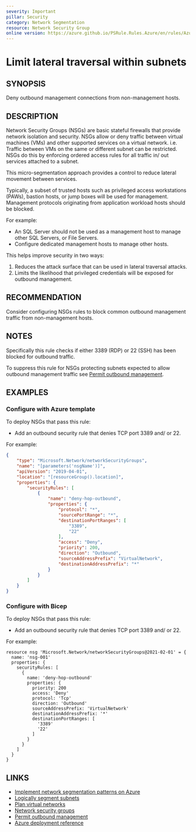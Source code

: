 ```yaml
---
severity: Important
pillar: Security
category: Network Segmentation
resource: Network Security Group
online version: https://azure.github.io/PSRule.Rules.Azure/en/rules/Azure.NSG.LateralTraversal/
---
```


# Limit lateral traversal within subnets

## SYNOPSIS

Deny outbound management connections from non-management hosts.

## DESCRIPTION

Network Security Groups (NSGs) are basic stateful firewalls that provide network isolation and security.
NSGs allow or deny traffic between virtual machines (VMs) and other supported services on a virtual network.
i.e. Traffic between VMs on the same or different subnet can be restricted.
NSGs do this by enforcing ordered access rules for all traffic in/ out services attached to a subnet.

This micro-segmentation approach provides a control to reduce lateral movement between services.

Typically, a subset of trusted hosts such as privileged access workstations (PAWs), bastion hosts,
or jump boxes will be used for management.
Management protocols originating from application workload hosts should be blocked.

For example:

- An SQL Server should not be used as a management host to manage other SQL Servers, or File Servers.
- Configure dedicated management hosts to manage other hosts.

This helps improve security in two ways:

1. Reduces the attack surface that can be used in lateral traversal attacks.
2. Limits the likelihood that privileged credentials will be exposed for outbound management.

## RECOMMENDATION

Consider configuring NSGs rules to block common outbound management traffic from non-management hosts.

## NOTES

Specifically this rule checks if either 3389 (RDP) or 22 (SSH) has been blocked for outbound traffic.

To suppress this rule for NSGs protecting subnets expected to allow outbound management traffic see [Permit outbound management](https://azure.github.io/PSRule.Rules.Azure/customization/permit-outbound-management/).

## EXAMPLES

### Configure with Azure template

To deploy NSGs that pass this rule:

- Add an outbound security rule that denies TCP port 3389 and/ or 22.

For example:

```json
{
    "type": "Microsoft.Network/networkSecurityGroups",
    "name": "[parameters('nsgName')]",
    "apiVersion": "2019-04-01",
    "location": "[resourceGroup().location]",
    "properties": {
        "securityRules": [
            {
                "name": "deny-hop-outbound",
                "properties": {
                    "protocol": "*",
                    "sourcePortRange": "*",
                    "destinationPortRanges": [
                        "3389",
                        "22"
                    ],
                    "access": "Deny",
                    "priority": 200,
                    "direction": "Outbound",
                    "sourceAddressPrefix": "VirtualNetwork",
                    "destinationAddressPrefix": "*"
                }
            }
        ]
    }
}
```

### Configure with Bicep

To deploy NSGs that pass this rule:

- Add an outbound security rule that denies TCP port 3389 and/ or 22.

For example:

```bicep
resource nsg 'Microsoft.Network/networkSecurityGroups@2021-02-01' = {
  name: 'nsg-001'
  properties: {
    securityRules: [
      {
        name: 'deny-hop-outbound'
        properties: {
          priority: 200
          access: 'Deny'
          protocol: 'Tcp'
          direction: 'Outbound'
          sourceAddressPrefix: 'VirtualNetwork'
          destinationAddressPrefix: '*'
          destinationPortRanges: [
            '3389'
            '22'
          ]
        }
      }
    ]
  }
}
```

## LINKS

- [Implement network segmentation patterns on Azure](https://docs.microsoft.com/azure/architecture/framework/security/design-network-segmentation)
- [Logically segment subnets](https://docs.microsoft.com/azure/security/fundamentals/network-best-practices#logically-segment-subnets)
- [Plan virtual networks](https://docs.microsoft.com/azure/virtual-network/virtual-network-vnet-plan-design-arm#segmentation)
- [Network security groups](https://docs.microsoft.com/azure/virtual-network/security-overview)
- [Permit outbound management](https://azure.github.io/PSRule.Rules.Azure/customization/permit-outbound-management/)
- [Azure deployment reference](https://docs.microsoft.com/azure/templates/microsoft.network/networksecuritygroups/securityrules)

